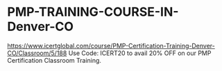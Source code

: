 # PMP-TRAINING-COURSE-IN-Denver-CO
https://www.icertglobal.com/course/PMP-Certification-Training-Denver-CO/Classroom/5/188                                                                                                                                                                               Use Code: ICERT20 to avail 20% OFF on our PMP Certification Classroom Training.
